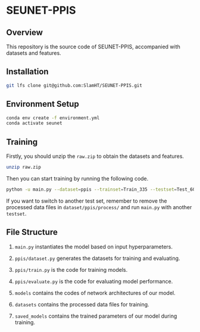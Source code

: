 # SEUNET-PPIS
## Overview
This repository is the source code of SEUNET-PPIS, accompanied with datasets and features.

## Installation
```bash
git lfs clone git@github.com:SlamHT/SEUNET-PPIS.git
```

## Environment Setup

```bash
conda env create -f environment.yml
conda activate seunet
```

## Training

Firstly, you should unzip the `raw.zip` to obtain the datasets and features.

```bash
unzip raw.zip
```

Then you can start training by running the following code.

```bash
python -u main.py --dataset=ppis --trainset=Train_335 --testset=Test_60 --epochs=40 --hidden_features=128 --radius=14 --Lambda=0.1 --K=35 --model=segnn --lmax_h=3 --lmax_attr=3 --layers=3 --high_layers=2 --subspace_type=weightbalanced --norm=instance --batch_size=1 --weight_decay=1e-8 --pool=avg
```

If you want to switch to another test set, remember to remove the processed data files in `dataset/ppis/process/` and run `main.py` with another `testset`.

## File Structure

1. `main.py` instantiates the model based on input hyperparameters.

2. `ppis/dataset.py` generates the datasets for training and evaluating.

3. `ppis/train.py` is the code for training models.

4. `ppis/evaluate.py` is the code for evaluating model performance.

5. `models` contains the codes of network architectures of our model.

6. `datasets` contains the processed data files for training.

7.  `saved_models` contains the trained parameters of our model during training.
